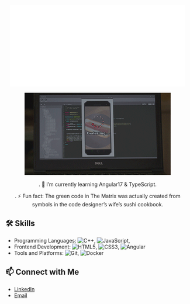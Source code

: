   <p align="center">
  <img src="https://github.com/yarenakin/yarenakin/blob/main/assets/hello.gif" alt="animated" /></p>

  <p align="center">
  <img src= "https://github.com/yarenakin/yarenakin/blob/main/assets/giphy.gif" alt="animated"</p>
    
<p align="center">
. 🌱 I’m currently learning Angular17 & TypeScript.
<p align="center">
. ⚡ Fun fact: The green code in The Matrix was actually created from symbols in the code designer’s wife’s sushi cookbook.

## 🛠 Skills

- Programming Languages: ![C++](https://img.shields.io/badge/-C++-00599C?style=flat&logo=c%2B%2B&logoColor=white), ![JavaScript](https://img.shields.io/badge/-JavaScript-F7DF1E?style=flat&logo=javascript&logoColor=white), 
- Frontend Development: ![HTML5](https://img.shields.io/badge/-HTML5-E34F26?style=flat&logo=html5&logoColor=white), ![CSS3](https://img.shields.io/badge/-CSS3-1572B6?style=flat&logo=css3&logoColor=white), ![Angular](https://img.shields.io/badge/-Angular-DD0031?style=flat&logo=angular&logoColor=white)
- Tools and Platforms: ![Git](https://img.shields.io/badge/-Git-F05032?style=flat&logo=git&logoColor=white), ![Docker](https://img.shields.io/badge/-Docker-2496ED?style=flat&logo=docker&logoColor=white)


## 📫 Connect with Me

- [LinkedIn](https://www.linkedin.com/in/yarenakin/)
- [Email](mailto:yarenakin00@outlook.com)
